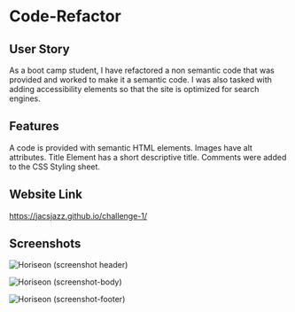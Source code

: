 # Code-Refactor 

## User Story 
 As a boot camp student, I have refactored a non semantic code that was provided and worked to make it a semantic code. I was also tasked with adding accessibility elements so that the site is optimized for search engines.
 
 ## Features 
A code is provided with semantic HTML elements. 
Images have alt attributes. 
Title Element has a short descriptive title. 
Comments were added to the CSS Styling sheet.  

## Website Link   

https://jacsjazz.github.io/challenge-1/
 

## Screenshots 

 ![Horiseon (screenshot header)](https://github.com/jacsjazz/challenge-1/assets/163788446/e2495a16-6075-4b95-b1f8-e323ccc48116)
 
![Horiseon (screenshot-body)](https://github.com/jacsjazz/challenge-1/assets/163788446/689984e7-3491-4397-a054-d36ab3bc6394) 


![Horiseon (screenshot-footer)](https://github.com/jacsjazz/challenge-1/assets/163788446/c5718939-20c8-4e58-b4e8-33efd1375676)
